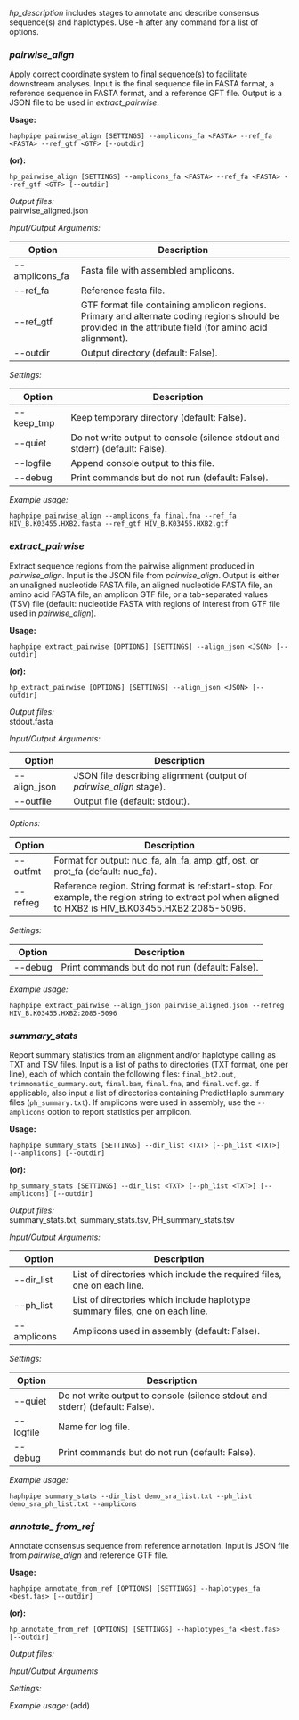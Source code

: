 *hp_description* includes stages to annotate and describe consensus sequence(s) and haplotypes. Use -h after any command for a list of options.

### *pairwise_align*
Apply correct coordinate system to final sequence(s) to facilitate downstream analyses. Input is the final sequence file in FASTA format, a reference sequence in FASTA format, and a reference GFT file. Output is a JSON file to be used in _extract_pairwise_.

**Usage:**

`haphpipe pairwise_align [SETTINGS] --amplicons_fa <FASTA> --ref_fa <FASTA> --ref_gtf <GTF> [--outdir]`

**(or):**

`hp_pairwise_align [SETTINGS] --amplicons_fa <FASTA> --ref_fa <FASTA> --ref_gtf <GTF> [--outdir]`

*Output files:* <br> 
pairwise_aligned.json

*Input/Output Arguments:* 

Option          | Description
----------------|-------------
--amplicons_fa  | Fasta file with assembled amplicons.
--ref_fa        | Reference fasta file.
--ref_gtf       | GTF format file containing amplicon regions. Primary and alternate coding regions should be provided in the attribute field (for amino acid alignment).
--outdir        | Output directory (default: False).

*Settings:*

Option      | Description
------------|-------------
--keep_tmp  | Keep temporary directory (default: False).
--quiet     | Do not write output to console (silence stdout and stderr) (default: False).
--logfile   | Append console output to this file.
--debug     | Print commands but do not run (default: False).


_Example usage:_
```
haphpipe pairwise_align --amplicons_fa final.fna --ref_fa HIV_B.K03455.HXB2.fasta --ref_gtf HIV_B.K03455.HXB2.gtf
```

### *extract_pairwise*
Extract sequence regions from the pairwise alignment produced in _pairwise_align_. Input is the JSON file from _pairwise_align_. Output is either an unaligned nucleotide FASTA file, an aligned nucleotide FASTA file, an amino acid FASTA file, an amplicon GTF file, or a tab-separated values (TSV) file (default: nucleotide FASTA with regions of interest from GTF file used in _pairwise_align_). 

**Usage:**

`haphpipe extract_pairwise [OPTIONS] [SETTINGS] --align_json <JSON> [--outdir]`

**(or):**

`hp_extract_pairwise [OPTIONS] [SETTINGS] --align_json <JSON> [--outdir]`

*Output files:* <br> 
stdout.fasta

*Input/Output Arguments:* 

Option        | Description
--------------|-------------
--align_json  | JSON file describing alignment (output of _pairwise_align_ stage).
--outfile     | Output file (default: stdout).

*Options:*

Option    | Description
----------|-------------
--outfmt  | Format for output: nuc_fa, aln_fa, amp_gtf, ost, or prot_fa (default: nuc_fa).
--refreg  | Reference region. String format is ref:start-stop. For example, the region string to extract pol when aligned to HXB2 is HIV_B.K03455.HXB2:2085-5096.

*Settings:*

Option    | Description
----------|-------------
--debug   | Print commands but do not run (default: False).

_Example usage:_
```
haphpipe extract_pairwise --align_json pairwise_aligned.json --refreg HIV_B.K03455.HXB2:2085-5096
```

### *summary_stats*
Report summary statistics from an alignment and/or haplotype calling as TXT and TSV files. Input is a list of paths to directories (TXT format, one per line), each of which contain the following files: `final_bt2.out`, `trimmomatic_summary.out`, `final.bam`, `final.fna`, and `final.vcf.gz`.
If applicable, also input a list of directories containing PredictHaplo summary files (`ph_summary.txt`). If amplicons were used in assembly, use the `--amplicons` option to report statistics per amplicon.

**Usage:**

`haphpipe summary_stats [SETTINGS] --dir_list <TXT> [--ph_list <TXT>] [--amplicons] [--outdir] `

**(or):**

`hp_summary_stats [SETTINGS] --dir_list <TXT> [--ph_list <TXT>] [--amplicons] [--outdir] `

*Output files:* <br> 
summary_stats.txt, summary_stats.tsv, PH_summary_stats.tsv

*Input/Output Arguments:* 

Option        | Description
--------------|-------------
--dir_list  | List of directories which include the required files, one on each line.
--ph_list   | List of directories which include haplotype summary files, one on each line.
--amplicons | Amplicons used in assembly (default: False).


*Settings:*

Option    | Description
----------|-------------
--quiet | Do not write output to console (silence stdout and stderr) (default: False).
--logfile | Name for log file.
--debug   | Print commands but do not run (default: False).

_Example usage:_
```
haphpipe summary_stats --dir_list demo_sra_list.txt --ph_list demo_sra_ph_list.txt --amplicons
```

### *annotate_ from_ref*
Annotate consensus sequence from reference annotation. Input is JSON file from _pairwise_align_ and reference GTF file. 


**Usage:**

`haphpipe annotate_from_ref [OPTIONS] [SETTINGS] --haplotypes_fa <best.fas> [--outdir]`

**(or):**

`hp_annotate_from_ref [OPTIONS] [SETTINGS] --haplotypes_fa <best.fas> [--outdir]`

*Output files:*

*Input/Output Arguments*

*Settings:*

_Example usage:_
(add)




